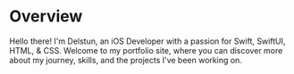 # Overview

Hello there! I'm Delstun, an iOS Developer with a passion for Swift, SwiftUI, HTML, & CSS. Welcome to my portfolio site, where you can discover more about my journey, skills, and the projects I've been working on.
